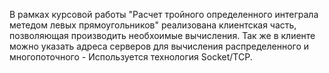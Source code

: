 В рамках курсовой работы "Расчет тройного определенного интеграла метедом левых прямоугольников" реализована клиентская часть, позволяющая производить необхоимые вычисления. Так же в клиенте можно указать адреса серверов для вычисления распределенного и многопоточного - Используется технология Socket/TCP.
